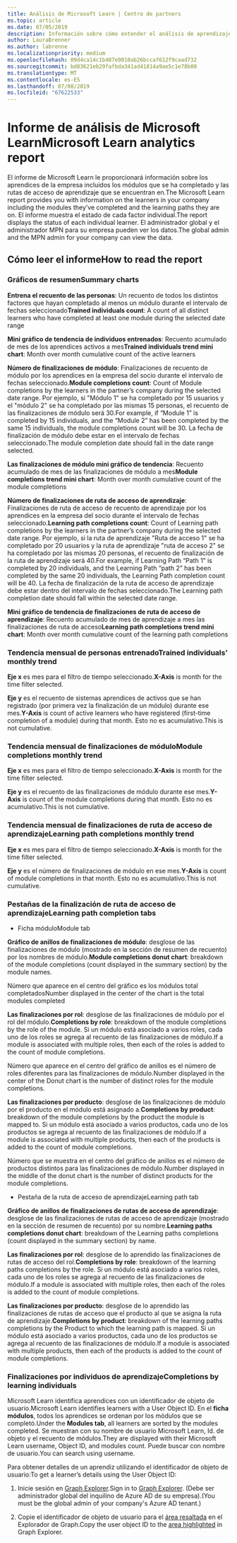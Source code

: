 ```yaml
---
title: Análisis de Microsoft Learn | Centro de partners
ms.topic: article
ms.date: 07/05/2019
description: Información sobre cómo entender el análisis de aprendizaje
author: LauraBrenner
ms.author: labrenne
ms.localizationpriority: medium
ms.openlocfilehash: 09d4ca14c1b407e9010ab26bccaf612f9caad732
ms.sourcegitcommit: bd83621eb29fafbda341ad41814a9ae5c1e78b00
ms.translationtype: MT
ms.contentlocale: es-ES
ms.lasthandoff: 07/08/2019
ms.locfileid: "67622533"
---
```

# <a name="microsoft-learn-analytics-report"></a><span data-ttu-id="3063b-103">Informe de análisis de Microsoft Learn</span><span class="sxs-lookup"><span data-stu-id="3063b-103">Microsoft Learn analytics report</span></span>

<span data-ttu-id="3063b-104">El informe de Microsoft Learn le proporcionará información sobre los aprendices de la empresa incluidos los módulos que se ha completado y las rutas de acceso de aprendizaje que se encuentran en.</span><span class="sxs-lookup"><span data-stu-id="3063b-104">The Microsoft Learn report provides you with information on the learners in your company including the modules they’ve completed and the learning paths they are on.</span></span> <span data-ttu-id="3063b-105">El informe muestra el estado de cada factor individual.</span><span class="sxs-lookup"><span data-stu-id="3063b-105">The report displays the status of each individual learner.</span></span> <span data-ttu-id="3063b-106">El administrador global y el administrador MPN para su empresa pueden ver los datos.</span><span class="sxs-lookup"><span data-stu-id="3063b-106">The global admin and the MPN admin for your company can view the data.</span></span>

## <a name="how-to-read-the-report"></a><span data-ttu-id="3063b-107">Cómo leer el informe</span><span class="sxs-lookup"><span data-stu-id="3063b-107">How to read the report</span></span>

### <a name="summary-charts"></a><span data-ttu-id="3063b-108">Gráficos de resumen</span><span class="sxs-lookup"><span data-stu-id="3063b-108">Summary charts</span></span>

<span data-ttu-id="3063b-109">**Entrena el recuento de las personas**: Un recuento de todos los distintos factores que hayan completado al menos un módulo durante el intervalo de fechas seleccionado</span><span class="sxs-lookup"><span data-stu-id="3063b-109">**Trained individuals count**: A count of all distinct learners who have completed at least one module during the selected date range</span></span> 

<span data-ttu-id="3063b-110">**Mini gráfico de tendencia de individuos entrenados**: Recuento acumulado de mes de los aprendices activos a mes</span><span class="sxs-lookup"><span data-stu-id="3063b-110">**Trained individuals trend mini chart**: Month over month cumulative count of the active learners</span></span> 

<span data-ttu-id="3063b-111">**Número de finalizaciones de módulo**: Finalizaciones de recuento de módulo por los aprendices en la empresa del socio durante el intervalo de fechas seleccionado.</span><span class="sxs-lookup"><span data-stu-id="3063b-111">**Module completions count**: Count of Module completions by the learners in the partner’s company during the selected date range.</span></span>
<span data-ttu-id="3063b-112">Por ejemplo, si "Módulo 1" se ha completado por 15 usuarios y el "módulo 2" se ha completado por las mismas 15 personas, el recuento de las finalizaciones de módulo será 30.</span><span class="sxs-lookup"><span data-stu-id="3063b-112">For example,  if “Module 1” is completed by 15 individuals, and the “Module 2” has been completed by the same 15 individuals, the module completions count will be 30.</span></span> <span data-ttu-id="3063b-113">La fecha de finalización de módulo debe estar en el intervalo de fechas seleccionado.</span><span class="sxs-lookup"><span data-stu-id="3063b-113">The module completion date should fall in the date range selected.</span></span>

<span data-ttu-id="3063b-114">**Las finalizaciones de módulo mini gráfico de tendencia**: Recuento acumulado de mes de las finalizaciones de módulo a mes</span><span class="sxs-lookup"><span data-stu-id="3063b-114">**Module completions trend mini chart**: Month over month cumulative count of the module completions</span></span> 

<span data-ttu-id="3063b-115">**Número de finalizaciones de ruta de acceso de aprendizaje**: Finalizaciones de ruta de acceso de recuento de aprendizaje por los aprendices en la empresa del socio durante el intervalo de fechas seleccionado.</span><span class="sxs-lookup"><span data-stu-id="3063b-115">**Learning path completions count**: Count of Learning path completions by the learners in the partner’s company during the selected date range.</span></span>
<span data-ttu-id="3063b-116">Por ejemplo, si la ruta de aprendizaje "Ruta de acceso 1" se ha completado por 20 usuarios y la ruta de aprendizaje "ruta de acceso 2" se ha completado por las mismas 20 personas, el recuento de finalización de la ruta de aprendizaje será 40.</span><span class="sxs-lookup"><span data-stu-id="3063b-116">For example, if Learning Path “Path 1” is completed by 20 individuals, and the Learning Path “path 2” has been completed by the same 20 individuals, the Learning Path completion count will be 40.</span></span> <span data-ttu-id="3063b-117">La fecha de finalización de la ruta de acceso de aprendizaje debe estar dentro del intervalo de fechas seleccionado.</span><span class="sxs-lookup"><span data-stu-id="3063b-117">The Learning path completion date should fall within the selected  date range.</span></span>

<span data-ttu-id="3063b-118">**Mini gráfico de tendencia de finalizaciones de ruta de acceso de aprendizaje**: Recuento acumulado de mes de aprendizaje a mes las finalizaciones de ruta de acceso</span><span class="sxs-lookup"><span data-stu-id="3063b-118">**Learning path completions trend mini chart**: Month over month cumulative count of the learning path completions</span></span> 

### <a name="trained-individuals-monthly-trend"></a><span data-ttu-id="3063b-119">Tendencia mensual de personas entrenado</span><span class="sxs-lookup"><span data-stu-id="3063b-119">Trained individuals’ monthly trend</span></span>

<span data-ttu-id="3063b-120">**Eje x** es mes para el filtro de tiempo seleccionado.</span><span class="sxs-lookup"><span data-stu-id="3063b-120">**X-Axis** is month for the time filter selected.</span></span> 

<span data-ttu-id="3063b-121">**Eje y** es el recuento de sistemas aprendices de activos que se han registrado (por primera vez la finalización de un módulo) durante ese mes.</span><span class="sxs-lookup"><span data-stu-id="3063b-121">**Y-Axis** is count of active learners who have registered (first-time completion of a module) during that month.</span></span> <span data-ttu-id="3063b-122">Esto no es acumulativo.</span><span class="sxs-lookup"><span data-stu-id="3063b-122">This is not cumulative.</span></span>

### <a name="module-completions-monthly-trend"></a><span data-ttu-id="3063b-123">Tendencia mensual de finalizaciones de módulo</span><span class="sxs-lookup"><span data-stu-id="3063b-123">Module completions monthly trend</span></span>

<span data-ttu-id="3063b-124">**Eje x** es mes para el filtro de tiempo seleccionado.</span><span class="sxs-lookup"><span data-stu-id="3063b-124">**X-Axis** is month for the time filter selected.</span></span> 

<span data-ttu-id="3063b-125">**Eje y** es el recuento de las finalizaciones de módulo durante ese mes.</span><span class="sxs-lookup"><span data-stu-id="3063b-125">**Y-Axis** is count of the module completions during that month.</span></span> <span data-ttu-id="3063b-126">Esto no es acumulativo.</span><span class="sxs-lookup"><span data-stu-id="3063b-126">This is not cumulative.</span></span>

### <a name="learning-path-completions-monthly-trend"></a><span data-ttu-id="3063b-127">Tendencia mensual de finalizaciones de ruta de acceso de aprendizaje</span><span class="sxs-lookup"><span data-stu-id="3063b-127">Learning path completions monthly trend</span></span>

<span data-ttu-id="3063b-128">**Eje x** es mes para el filtro de tiempo seleccionado.</span><span class="sxs-lookup"><span data-stu-id="3063b-128">**X-Axis** is month for the time filter selected.</span></span> 

<span data-ttu-id="3063b-129">**Eje y** es el número de finalizaciones de módulo en ese mes.</span><span class="sxs-lookup"><span data-stu-id="3063b-129">**Y-Axis** is count of module completions in that month.</span></span> <span data-ttu-id="3063b-130">Esto no es acumulativo.</span><span class="sxs-lookup"><span data-stu-id="3063b-130">This is not cumulative.</span></span>

### <a name="learning-path-completion-tabs"></a><span data-ttu-id="3063b-131">Pestañas de la finalización de ruta de acceso de aprendizaje</span><span class="sxs-lookup"><span data-stu-id="3063b-131">Learning path completion tabs</span></span> 

- <span data-ttu-id="3063b-132">Ficha módulo</span><span class="sxs-lookup"><span data-stu-id="3063b-132">Module tab</span></span>

<span data-ttu-id="3063b-133">**Gráfico de anillos de finalizaciones de módulo**: desglose de las finalizaciones de módulo (mostrado en la sección de resumen de recuento) por los nombres de módulo.</span><span class="sxs-lookup"><span data-stu-id="3063b-133">**Module completions donut chart**: breakdown of the module completions (count displayed in the summary section) by the module names.</span></span>

<span data-ttu-id="3063b-134">Número que aparece en el centro del gráfico es los módulos total completados</span><span class="sxs-lookup"><span data-stu-id="3063b-134">Number displayed in the center of the chart is the total modules completed</span></span>

<span data-ttu-id="3063b-135">**Las finalizaciones por rol**: desglose de las finalizaciones de módulo por el rol del módulo.</span><span class="sxs-lookup"><span data-stu-id="3063b-135">**Completions by role**: breakdown of the module completions by the role of the module.</span></span> <span data-ttu-id="3063b-136">Si un módulo está asociado a varios roles, cada uno de los roles se agrega al recuento de las finalizaciones de módulo.</span><span class="sxs-lookup"><span data-stu-id="3063b-136">If a module is associated with multiple roles, then each of the roles is added to the count of module completions.</span></span>

<span data-ttu-id="3063b-137">Número que aparece en el centro del gráfico de anillos es el número de roles diferentes para las finalizaciones de módulo.</span><span class="sxs-lookup"><span data-stu-id="3063b-137">Number displayed in the center of the Donut chart is the number of distinct roles for the module completions.</span></span> 

<span data-ttu-id="3063b-138">**Las finalizaciones por producto**: desglose de las finalizaciones de módulo por el producto en el módulo está asignado a.</span><span class="sxs-lookup"><span data-stu-id="3063b-138">**Completions by product**: breakdown of the module completions by the product the module is mapped to.</span></span> <span data-ttu-id="3063b-139">Si un módulo está asociado a varios productos, cada uno de los productos se agrega al recuento de las finalizaciones de módulo.</span><span class="sxs-lookup"><span data-stu-id="3063b-139">If a module is associated with multiple products, then each of the products is added to the count of module completions.</span></span>    

<span data-ttu-id="3063b-140">Número que se muestra en el centro del gráfico de anillos es el número de productos distintos para las finalizaciones de módulo.</span><span class="sxs-lookup"><span data-stu-id="3063b-140">Number displayed in the middle of the donut chart is the number of distinct products for the module completions.</span></span>  

- <span data-ttu-id="3063b-141">Pestaña de la ruta de acceso de aprendizaje</span><span class="sxs-lookup"><span data-stu-id="3063b-141">Learning path tab</span></span>    

<span data-ttu-id="3063b-142">**Gráfico de anillos de finalizaciones de rutas de acceso de aprendizaje**: desglose de las finalizaciones de rutas de acceso de aprendizaje (mostrado en la sección de resumen de recuento) por su nombre.</span><span class="sxs-lookup"><span data-stu-id="3063b-142">**Learning paths completions donut chart**: breakdown of the Learning paths completions (count displayed in the summary section) by name.</span></span>

<span data-ttu-id="3063b-143">**Las finalizaciones por rol**: desglose de lo aprendido las finalizaciones de rutas de acceso del rol.</span><span class="sxs-lookup"><span data-stu-id="3063b-143">**Completions by role**: breakdown of the learning paths completions by the role.</span></span> <span data-ttu-id="3063b-144">Si un módulo está asociado a varios roles, cada uno de los roles se agrega al recuento de las finalizaciones de módulo.</span><span class="sxs-lookup"><span data-stu-id="3063b-144">If a module is associated with multiple roles, then each of the roles is added to the count of module completions.</span></span>

<span data-ttu-id="3063b-145">**Las finalizaciones por producto**: desglose de lo aprendido las finalizaciones de rutas de acceso que el producto al que se asigna la ruta de aprendizaje.</span><span class="sxs-lookup"><span data-stu-id="3063b-145">**Completions by product**: breakdown of the learning paths completions by the Product to which the learning path is mapped.</span></span> <span data-ttu-id="3063b-146">Si un módulo está asociado a varios productos, cada uno de los productos se agrega al recuento de las finalizaciones de módulo.</span><span class="sxs-lookup"><span data-stu-id="3063b-146">If a module is associated with multiple products, then each of the products is added to the count of module completions.</span></span>

### <a name="completions-by-learning-individuals"></a><span data-ttu-id="3063b-147">Finalizaciones por individuos de aprendizaje</span><span class="sxs-lookup"><span data-stu-id="3063b-147">Completions by learning individuals</span></span>

<span data-ttu-id="3063b-148">Microsoft Learn identifica aprendices con un identificador de objeto de usuario.</span><span class="sxs-lookup"><span data-stu-id="3063b-148">Microsoft Learn identifies learners with a User Object ID.</span></span> <span data-ttu-id="3063b-149">En el **ficha módulos**, todos los aprendices se ordenan por los módulos que se completó.</span><span class="sxs-lookup"><span data-stu-id="3063b-149">Under the **Modules tab**, all learners are sorted by the modules completed.</span></span> <span data-ttu-id="3063b-150">Se muestran con su nombre de usuario Microsoft Learn, Id. de objeto y el recuento de módulos.</span><span class="sxs-lookup"><span data-stu-id="3063b-150">They are displayed with their Microsoft Learn username, Object ID, and modules count.</span></span> <span data-ttu-id="3063b-151">Puede buscar con nombre de usuario.</span><span class="sxs-lookup"><span data-stu-id="3063b-151">You can search using username.</span></span>

<span data-ttu-id="3063b-152">Para obtener detalles de un aprendiz utilizando el identificador de objeto de usuario:</span><span class="sxs-lookup"><span data-stu-id="3063b-152">To get a learner’s details using the User Object ID:</span></span> 

1. <span data-ttu-id="3063b-153">Inicie sesión en [Graph Explorer](https://developer.microsoft.com/graph/graph-explorer ).</span><span class="sxs-lookup"><span data-stu-id="3063b-153">Sign in to [Graph Explorer](https://developer.microsoft.com/graph/graph-explorer ).</span></span> <span data-ttu-id="3063b-154">(Debe ser administrador global del inquilino de Azure AD de su empresa).</span><span class="sxs-lookup"><span data-stu-id="3063b-154">(You must be the global admin of your company's Azure AD tenant.)</span></span>

2. <span data-ttu-id="3063b-155">Copie el identificador de objeto de usuario para el [área resaltada](https://graph.microsoft.com/v1.0/users/a9633ad7-c8dc-4587-b119-0bc286b0711f) en el Explorador de Graph.</span><span class="sxs-lookup"><span data-stu-id="3063b-155">Copy the user object ID to the [area highlighted](https://graph.microsoft.com/v1.0/users/a9633ad7-c8dc-4587-b119-0bc286b0711f) in Graph Explorer.</span></span> 

